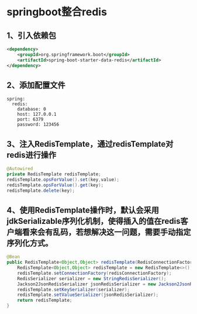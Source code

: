 # springboot整合redis
## 1、引入依赖包
<!-- 引入redis依赖 -->
```xml
<dependency>
    <groupId>org.springframework.boot</groupId>
    <artifactId>spring-boot-starter-data-redis</artifactId>
</dependency>
```
## 2、添加配置文件
```properties
spring:
  redis:
    database: 0
    host: 127.0.0.1
    port: 6379
    password: 123456
```
## 3、注入RedisTemplate，通过redisTemplate对redis进行操作
```java
@Autowired
private RedisTemplate redisTemplate;
redisTemplate.opsForValue().set(key,value);
redisTemplate.opsForValue().get(key);
redisTemplate.delete(key);
```
## 4、使用RedisTemplate操作时，默认会采用jdkSerializable序列化机制，使得插入的值在redis客户端看来会有乱码，若想解决这一问题，需要手动指定序列化方式。
```java
@Bean
public RedisTemplate<Object,Object> redisTemplate(RedisConnectionFactory redisConnectionFactory){
    RedisTemplate<Object,Object> redisTemplate = new RedisTemplate<>();
    redisTemplate.setConnectionFactory(redisConnectionFactory);
    RedisSerializer serializer = new StringRedisSerializer();
    Jackson2JsonRedisSerializer jsonRedisSerializer = new Jackson2JsonRedisSerializer(Object.class);
    redisTemplate.setKeySerializer(serializer);
    redisTemplate.setValueSerializer(jsonRedisSerializer);
    return redisTemplate;
}
```
